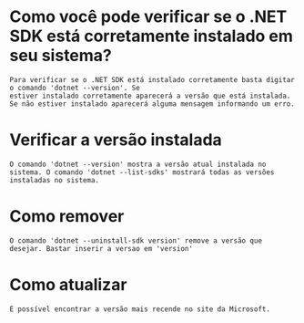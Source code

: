 # Como você pode verificar se o .NET SDK está corretamente instalado em seu sistema?
```
Para verificar se o .NET SDK está instalado corretamente basta digitar o comando 'dotnet --version'. Se
estiver instalado corretamente aparecerá a versão que está instalada. Se não estiver instalado aparecerá alguma mensagem informando um erro.
```

# Verificar a versão instalada
```
O comando 'dotnet --version' mostra a versão atual instalada no sistema. O comando 'dotnet --list-sdks' mostrará todas as versões instaladas no sistema.
```

# Como remover
```
O comando 'dotnet --uninstall-sdk version' remove a versão que desejar. Bastar inserir a versao em 'version'
```

# Como atualizar
```
É possível encontrar a versão mais recende no site da Microsoft.
```